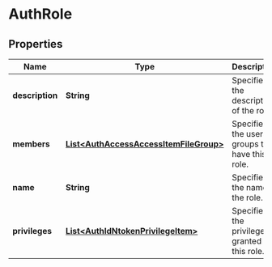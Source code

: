 
# AuthRole

## Properties
Name | Type | Description | Notes
------------ | ------------- | ------------- | -------------
**description** | **String** | Specifies the description of the role. |  [optional]
**members** | [**List&lt;AuthAccessAccessItemFileGroup&gt;**](AuthAccessAccessItemFileGroup.md) | Specifies the users or groups that have this role. |  [optional]
**name** | **String** | Specifies the name of the role. |  [optional]
**privileges** | [**List&lt;AuthIdNtokenPrivilegeItem&gt;**](AuthIdNtokenPrivilegeItem.md) | Specifies the privileges granted by this role. |  [optional]



